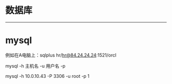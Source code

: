 # 数据库

---
# mysql

例如在A电脑上：sqlplus hr/hr@84.24.24.24:1521/orcl

mysql -h 主机名 -u 用户名 -p

mysql -h 10.0.10.43  -P 3306 -u root -p 1


